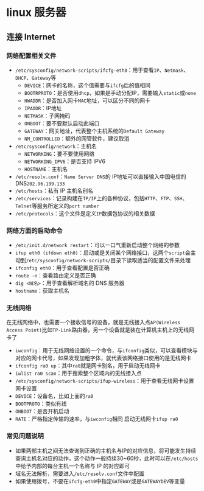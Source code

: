 # linux 服务器

## 连接 Internet
### 网络配置相关文件
- `/etc/sysconfig/network-scripts/ifcfg-eth0`：用于查看`IP`、`Netmask`、`DHCP`、`Gateway`等
  - `DEVICE`：网卡的名称，这个值需要与`ifcfg`后的值相同
  - `BOOTRPROTO`：是否使用`dhcp`，如果是手动分配IP，需要输入`static`或`none`
  - `HWADDR`：是否加入网卡`MAC`地址，可以区分不同的网卡
  - `IPADDR`：IP地址
  - `NETMASK`：子网掩码
  - `ONBOOT`：要不要默认启动此端口
  - `GATEWAY`：网关地址，代表整个主机系统的`Default Gateway`
  - `NM_CONTROLLED`：额外的网管软件，建议取消
- `/etc/sysconfig/network`：主机名
  - `NETWORKING`：要不要使用网络
  - `NETWORKING_IPV6`：是否支持 IPV6
  - `HOSTNAME`：主机名
- `/etc/resolv.conf`：`Name Server DNS`的 IP地址可以直接输入中国电信的DNS`202.96.199.133`
- `/etc/hosts`：私有 IP 主机名别名
- `/etc/services`：记录构建在`TP/IP`上的各种协议，包括`HTTP`、`FTP`、`SSH`、`Telnet`等服务所定义的`port number`
- `/etc/protocols`：这个文件是定义`IP`数据包协议的相关数据
### 网络方面的启动命令
- `/etc/init.d/network restart`：可以一口气重新启动整个网络的参数
- `ifup eth0 (ifdown eth0)`：启动或是关闭某个网络接口，这两个`script`会主动到`/etc/sysconfig/network-scripts/`目录下读取适当的配置文件来处理
- `ifconfig eth0`：用于查看配置是否正确
- `route -n`：查看路由定义是否正确
- `dig <域名>`：用于查看解析域名的 DNS 服务器
- `hostname`：获取主机名

### 无线网络
在无线网络中，也需要一个接收信号的设备，就是无线接入点`AP(Wireless Access Point)`比如`TP-Link`路由器，另一个设备就是装在计算机主机上的无线网卡了
- `iwconfig`：用于无线网络设置的一个命令，与`ifconfig`类似，可以查看模块与对应的网卡代号，如果发现加粗字体，就代表该网络接口使用的是无线网卡
- `ifconfig ra0 up`：其中`ra0`就是网卡别名，用于启动无线网卡
- `iwlist ra0 scan`：用于搜索整个区域内的无线接入点
- `/etc/sysconfig/network-scripts/ifup-wireless`：用于查看无线网卡设置
网卡设置
- `DEVICE`：设备名，比如上面的`ra0`
- `BOOTPROTO`：类似有线
- `ONBOOT`：是否开机启动
- `RATE`：严格指定传输的速率，与`iwconfig`相同
启动无线网卡`ifup ra0`

### 常见问题说明
- 如果两部主机之间无法查询到正确的主机名与IP的对应信息，将可能发生持续查询主机名对应的动作，这个动作一般持续30~60秒，此时可以在`/etc/hosts`中给予内部的每台主机一个名称与 IP 的对应即可
- 域名无法解析，需要进入`/etc/resolv.conf`文件中配置
- 如果使用拨号，不要在`ifcfg-eth0`中指定`GATEWAY`或是`GATEWAYDEV`等变量
